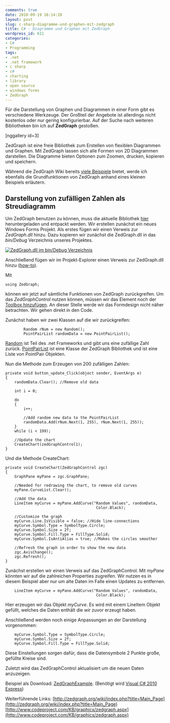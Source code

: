 ```yaml
---
comments: true
date: 2010-09-19 16:14:28
layout: post
slug: c-sharp-diagramme-und-graphen-mit-zedgraph
title: C# - Diagramme und Graphen mit ZedGraph
wordpress_id: 611
categories:
- C#
- Programming
tags:
- .net
- .net framework
- c sharp
- c#
- charting
- library
- open source
- windows forms
- ZedGraph
---
```


Für die Darstellung von Graphen und Diagrammen in einer Form gibt es verschiedene Werkzeuge. Der Großteil der Angebote ist allerdings nicht kostenlos oder nur gering konfigurierbar. Auf der Suche nach weiteren Bibliotheken bin ich auf **ZedGraph** gestoßen.

[nggallery id=3]

ZedGraph ist eine freie Bibliothek zum Erstellen von flexiblen Diagrammen und Graphen. Mit ZedGraph lassen sich alle Formen von 2D Diagrammen darstellen. Die Diagramme bieten Optionen zum Zoomen, drucken, kopieren und speichern.

Während die ZedGraph Wiki bereits [viele Beispiele](http://www.zedgraph.org/wiki/index.php?title=Sample_Graphs) bietet, werde ich ebenfalls die Grundfunktionen von ZedGraph anhand eines kleinen Beispiels erläutern.


## Darstellung von zufälligen Zahlen als Streudiagramm


Um ZedGraph benutzen zu können, muss die aktuelle Bibliothek [hier](http://sourceforge.net/projects/zedgraph/files/) heruntergeladen und entpackt werden.
Wir erstellen zunächst ein neues Windows Forms Projekt. Als erstes fügen wir einen Verweis zur _ZedGraph.dll_ hinzu. Dazu kopieren wir zunächst die ZedGraph.dll in das _bin/Debug_ Verzeichnis unseres Projektes.

[![ZedGraph.dll im bin/Debug Verzeichnis](http://wpimages.phansch.de/2010/09/zedgraph_1.png)](http://wpimages.phansch.de/2010/09/zedgraph_1.png)

Anschließend fügen wir im Projekt-Explorer einen Verweis zur ZedGraph.dll hinzu ([how-to](http://msdn.microsoft.com/de-de/library/wkze6zky.aspx)).

Mit

    
    using ZedGraph;
    


können wir jetzt auf sämtliche Funktionen von ZedGraph zurückgreifen. Um das _ZedGraphControl_ nutzen können, müssen wir das Element noch der [Toolbox hinzufügen](http://msdn.microsoft.com/en-us/library/ms165355%28VS.80%29.aspx). An dieser Stelle werde wir das Formdesign nicht näher betrachten. Wir gehen direkt in den Code.

Zunächst haben wir zwei Klassen auf die wir zurückgreifen:

    
            Random rNum = new Random();
            PointPairList randomData = new PointPairList();
    


[Random](http://msdn.microsoft.com/en-us/library/system.random.aspx) ist Teil des .net Frameworks und gibt uns eine zufällige Zahl zurück.
[PointPairList](http://zedgraph.sourceforge.net/documentation/html/T_ZedGraph_PointPairList.htm) ist eine Klasse der ZedGraph Bibliothek und ist eine Liste von PointPair Objekten.

Nun die Methode zum Erzeugen von 200 zufälligen Zahlen:

    
    private void button_update_Click(object sender, EventArgs e)
    {
        randomData.Clear(); //Remove old data
    
        int i = 0;
    
        do
        {
            i++;
    
            //Add random new data to the PointPairList
            randomData.Add(rNum.Next(1, 255), rNum.Next(1, 255));
        }
        while (i < 199);
    
        //Update the chart
        CreateChart(zedGraphControl1);
    }
    


Und die Methode CreateChart:

    
    private void CreateChart(ZedGraphControl zgc)
    {
        GraphPane myPane = zgc.GraphPane;
    
        //Needed for redrawing the chart, to remove old curves
        myPane.CurveList.Clear();
    
        //Add the data
        LineItem myCurve = myPane.AddCurve("Random Values", randomData,
                                            Color.Black);
    
        //Customize the graph
        myCurve.Line.IsVisible = false; //Hide line-connections
        myCurve.Symbol.Type = SymbolType.Circle;
        myCurve.Symbol.Size = 2f;
        myCurve.Symbol.Fill.Type = FillType.Solid;
        myCurve.Symbol.IsAntiAlias = true; //Makes the circles smoother
    
        //Refresh the graph in order to show the new data
        zgc.AxisChange();
        zgc.Refresh();
    }
    


Zunächst erstellen wir einen Verweis auf das ZedGraphControl. Mit _myPane_ könnten wir auf die zahlreichen Properties zugreifen.
Wir nutzen es in diesem Beispiel aber nur um alte Daten im Falle einen Updates zu entfernen.

    
        LineItem myCurve = myPane.AddCurve("Random Values", randomData,
                                            Color.Black);
    


Hier erzeugen wir das Objekt _myCurve_. Es wird mit einem LineItem Objekt gefüllt, welches die Daten enthält die wir zuvor erzeugt haben.

Anschließend werden noch einige Anpassungen an der Darstellung vorgenommen:

    
        myCurve.Symbol.Type = SymbolType.Circle;
        myCurve.Symbol.Size = 2f;
        myCurve.Symbol.Fill.Type = FillType.Solid;
    


Diese Einstellungen sorgen dafür, dass die Datensymbole 2 Punkte große, gefüllte Kreise sind.

Zuletzt wird das ZedGraphControl aktualisiert um die neuen Daten anzuzeigen.

Beispiel als Download: [ZedGraphExample](http://wpimages.phansch.de/2010/09/ZedGraphExample.zip). (Benötigt wird [Visual C# 2010 Express](http://www.microsoft.com/express/Downloads/#2010-Visual-CS))

Weiterführende Links:
[http://zedgraph.org/wiki/index.php?title=Main_Page](http://zedgraph.org/wiki/index.php?title=Main_Page)
[http://www.codeproject.com/KB/graphics/zedgraph.aspx](http://www.codeproject.com/KB/graphics/zedgraph.aspx)
